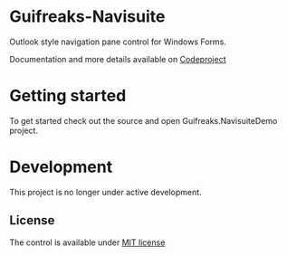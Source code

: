 # Guifreaks-Navisuite
Outlook style navigation pane control for Windows Forms.

Documentation and more details available on [Codeproject](http://www.codeproject.com/Articles/43181/A-Serious-Outlook-Style-Navigation-Pane-Control) 

# Getting started
To get started check out the source and open Guifreaks.NavisuiteDemo project. 

# Development
This project is no longer under active development. 

## License

The control is available under [MIT license](https://opensource.org/licenses/MIT)
